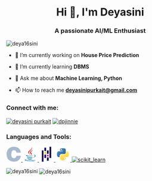 <h1 align="center">Hi 👋, I'm Deyasini</h1>
<h3 align="center">A passionate AI/ML Enthusiast</h3>

<p align="left"> <img src="https://komarev.com/ghpvc/?username=deya16sini&label=Profile%20views&color=0e75b6&style=flat" alt="deya16sini" /> </p>

- 🔭 I’m currently working on **House Price Prediction**

- 🌱 I’m currently learning **DBMS**

- 💬 Ask me about **Machine Learning, Python**

- 📫 How to reach me **deyasinipurkait@gmail.com**

<h3 align="left">Connect with me:</h3>
<p align="left">
<a href="https://linkedin.com/in/deyasini purkait" target="blank"><img align="center" src="https://raw.githubusercontent.com/rahuldkjain/github-profile-readme-generator/master/src/images/icons/Social/linked-in-alt.svg" alt="deyasini purkait" height="30" width="40" /></a>
<a href="https://instagram.com/dpjinnie" target="blank"><img align="center" src="https://raw.githubusercontent.com/rahuldkjain/github-profile-readme-generator/master/src/images/icons/Social/instagram.svg" alt="dpjinnie" height="30" width="40" /></a>
</p>

<h3 align="left">Languages and Tools:</h3>
<p align="left"> <a href="https://www.cprogramming.com/" target="_blank" rel="noreferrer"> <img src="https://raw.githubusercontent.com/devicons/devicon/master/icons/c/c-original.svg" alt="c" width="40" height="40"/> </a> <a href="https://www.java.com" target="_blank" rel="noreferrer"> <img src="https://raw.githubusercontent.com/devicons/devicon/master/icons/java/java-original.svg" alt="java" width="40" height="40"/> </a> <a href="https://pandas.pydata.org/" target="_blank" rel="noreferrer"> <img src="https://raw.githubusercontent.com/devicons/devicon/2ae2a900d2f041da66e950e4d48052658d850630/icons/pandas/pandas-original.svg" alt="pandas" width="40" height="40"/> </a> <a href="https://www.python.org" target="_blank" rel="noreferrer"> <img src="https://raw.githubusercontent.com/devicons/devicon/master/icons/python/python-original.svg" alt="python" width="40" height="40"/> </a> <a href="https://scikit-learn.org/" target="_blank" rel="noreferrer"> <img src="https://upload.wikimedia.org/wikipedia/commons/0/05/Scikit_learn_logo_small.svg" alt="scikit_learn" width="40" height="40"/> </a> </p>

<p><img align="left" src="https://github-readme-stats.vercel.app/api/top-langs?username=deya16sini&show_icons=true&locale=en&layout=compact" alt="deya16sini" /></p>

<p>&nbsp;<img align="center" src="https://github-readme-stats.vercel.app/api?username=deya16sini&show_icons=true&locale=en" alt="deya16sini" /></p>
